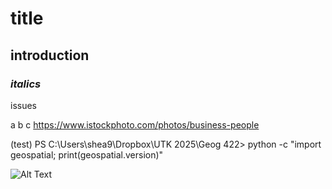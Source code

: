 # title

## introduction


### *italics*

issues

a
b
c
https://www.istockphoto.com/photos/business-people


(test) PS C:\Users\shea9\Dropbox\UTK 2025\Geog 422> python -c "import geospatial; print(geospatial.version)"

![Alt Text](https://iso.500px.com/wp-content/uploads/2015/03/business_cover.jpeg)
